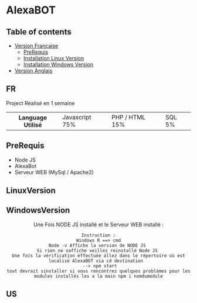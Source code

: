 # AlexaBOT

## Table of contents

- [Version Francaise](#FR)
  - [PreRequis](#prerequis)
  - [Installation Linux Version](#LinuxVersion)
  - [Installation Windows Version](#WindowsVersion)
- [Version Anglais](#US)

## FR

<p> Project Réalisé en 1 semaine </p> 
<table>
  <th>
    Language Utilisé
  </th>
  <td>
    Javascript 75%
  </td>
  <td>
    PHP / HTML 15%
  </td>
  <td>
    SQL 5% 
  </td>
</table>

## PreRequis

- Node JS 
- AlexaBot 
- Serveur WEB (MySql / Apache2)

## LinuxVersion 



## WindowsVersion

<div align="center">
Une Fois NODE JS installé et le Serveur WEB installé : <br>
 
``` 
Instruction :
Windows R ==> cmd
Node -v Affiche la version de NODE JS 
Si rien ne saffiche veillez reinstallé Node JS 
Une fois la vérification effectuée allez dans le répertoire où est localisé AlexaBOT via cd destination  
  --> npm start 
tout devrait sinstaller si vous rencontrez quelques problèmes pour les modules installés les a la main npm i nomdumodule
```
</div>


## US

    
